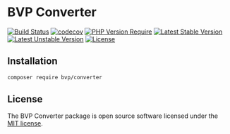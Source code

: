 # BVP Converter

[![Build Status](https://github.com/shimomo/bvp-converter/workflows/Tests/badge.svg)](https://github.com/shimomo/bvp-converter/actions?query=workflow%3Atests)
[![codecov](https://codecov.io/gh/shimomo/bvp-converter/graph/badge.svg?token=2BS8VHJR29)](https://codecov.io/gh/shimomo/bvp-converter)
[![PHP Version Require](http://poser.pugx.org/bvp/converter/require/php)](https://packagist.org/packages/bvp/converter)
[![Latest Stable Version](https://poser.pugx.org/bvp/converter/v/stable)](https://packagist.org/packages/bvp/converter)
[![Latest Unstable Version](https://poser.pugx.org/bvp/converter/v/unstable)](https://packagist.org/packages/bvp/converter)
[![License](https://poser.pugx.org/bvp/converter/license)](https://packagist.org/packages/bvp/converter)

## Installation
```bash
composer require bvp/converter
```

## License
The BVP Converter package is open source software licensed under the [MIT license](LICENSE).
